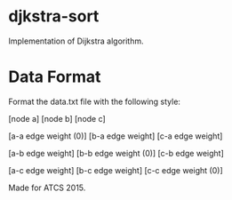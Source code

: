 # djkstra-sort

Implementation of Dijkstra algorithm.

# Data Format

Format the data.txt file with the following style:


[node a] [node b] [node c]

[a-a edge weight (0)] [b-a edge weight] [c-a edge weight]

[a-b edge weight] [b-b edge weight (0)] [c-b edge weight]

[a-c edge weight] [b-c edge weight] [c-c edge weight (0)]


Made for ATCS 2015.